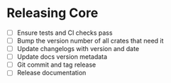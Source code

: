 Releasing Core
==============

- [ ] Ensure tests and CI checks pass
- [ ] Bump the version number of all crates that need it
- [ ] Update changelogs with version and date
- [ ] Update docs version metadata
- [ ] Git commit and tag release
- [ ] Release documentation
